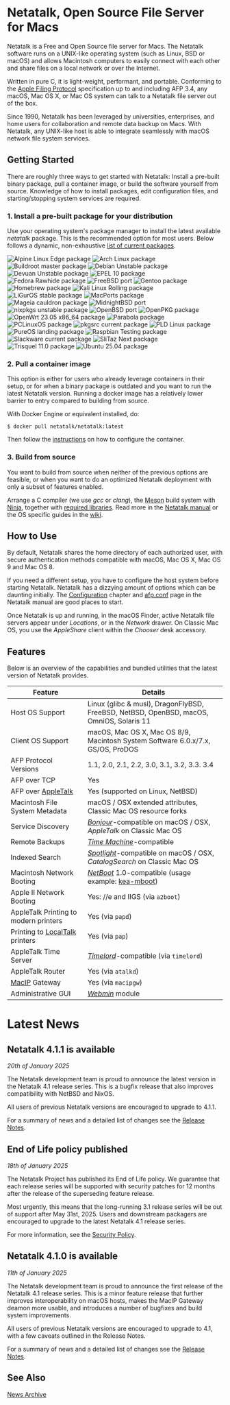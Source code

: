 # Netatalk, Open Source File Server for Macs

Netatalk is a Free and Open Source file server for Macs. The Netatalk
software runs on a UNIX-like operating system (such as Linux, BSD or
macOS) and allows Macintosh computers to easily connect with each other
and share files on a local network or over the Internet.

Written in pure C, it is light-weight, performant, and portable.
Conforming to the [Apple Filing
Protocol](https://developer.apple.com/library/archive/documentation/Networking/Conceptual/AFP/Introduction/Introduction.html#//apple_ref/doc/uid/TP40000854-CH1-SW1)
specification up to and including AFP 3.4, any macOS, Mac OS X, or Mac
OS system can talk to a Netatalk file server out of the box.

Since 1990, Netatalk has been leveraged by universities, enterprises,
and home users for collaboration and remote data backup on Macs. With
Netatalk, any UNIX-like host is able to integrate seamlessly with macOS
network file system services.

## Getting Started

There are roughly three ways to get started with Netatalk: Install a
pre-built binary package, pull a container image, or build the software
yourself from source. Knowledge of how to install packages, edit
configuration files, and starting/stopping system services are required.

### 1. Install a pre-built package for your distribution

Use your operating system's package manager to install the latest
available *netatalk* package. This is the recommended option for most
users. Below follows a dynamic, non-exhaustive [list of current
packages](https://repology.org/project/netatalk/packages).

![Alpine Linux Edge
package](https://repology.org/badge/version-for-repo/alpine_edge/netatalk.svg)
![Arch Linux
package](https://repology.org/badge/version-for-repo/aur/netatalk.svg)
![Buildroot master
package](https://repology.org/badge/version-for-repo/buildroot_master/netatalk.svg)
![Debian Unstable
package](https://repology.org/badge/version-for-repo/debian_unstable/netatalk.svg)
![Devuan Unstable
package](https://repology.org/badge/version-for-repo/devuan_unstable/netatalk.svg)
![EPEL 10 package](https://repology.org/badge/version-for-repo/epel_10/netatalk.svg)
![Fedora Rawhide
package](https://repology.org/badge/version-for-repo/fedora_rawhide/netatalk.svg)
![FreeBSD
port](https://repology.org/badge/version-for-repo/freebsd/netatalk.svg)
![Gentoo
package](https://repology.org/badge/version-for-repo/gentoo/netatalk.svg)
![Homebrew
package](https://repology.org/badge/version-for-repo/homebrew/netatalk.svg)
![Kali Linux Rolling
package](https://repology.org/badge/version-for-repo/kali_rolling/netatalk.svg)
![LiGurOS stable
package](https://repology.org/badge/version-for-repo/liguros_stable/netatalk.svg)
![MacPorts
package](https://repology.org/badge/version-for-repo/macports/netatalk.svg)
![Mageia cauldron
package](https://repology.org/badge/version-for-repo/mageia_cauldron/netatalk.svg)
![MidnightBSD
port](https://repology.org/badge/version-for-repo/mports/netatalk.svg)
![nixpkgs unstable
package](https://repology.org/badge/version-for-repo/nix_unstable/netatalk.svg)
![OpenBSD
port](https://repology.org/badge/version-for-repo/openbsd/netatalk.svg)
![OpenPKG
package](https://repology.org/badge/version-for-repo/openpkg_current/netatalk.svg)
![OpenWrt 23.05 x86_64
package](https://repology.org/badge/version-for-repo/openwrt_23_05_x86_64/netatalk.svg)
![Parabola
package](https://repology.org/badge/version-for-repo/parabola/netatalk.svg)
![PCLinuxOS
package](https://repology.org/badge/version-for-repo/pclinuxos/netatalk.svg)
![pkgsrc current
package](https://repology.org/badge/version-for-repo/pkgsrc_current/netatalk.svg)
![PLD Linux
package](https://repology.org/badge/version-for-repo/pld/netatalk.svg)
![PureOS landing
package](https://repology.org/badge/version-for-repo/pureos_landing/netatalk.svg)
![Raspbian Testing
package](https://repology.org/badge/version-for-repo/raspbian_testing/netatalk.svg)
![Slackware current
package](https://repology.org/badge/version-for-repo/slackware_current/netatalk.svg)
![SliTaz Next
package](https://repology.org/badge/version-for-repo/slitaz_next/netatalk.svg)
![Trisquel 11.0
package](https://repology.org/badge/version-for-repo/trisquel_11_0/netatalk.svg)
![Ubuntu 25.04
package](https://repology.org/badge/version-for-repo/ubuntu_25_04/netatalk.svg)

### 2. Pull a container image

This option is either for users who already leverage containers in their
setup, or for when a binary package is outdated and you want to run the
latest Netatalk version. Running a docker image has a relatively lower
barrier to entry compared to building from source.

With Docker Engine or equivalent installed, do:

    $ docker pull netatalk/netatalk:latest

Then follow the
[instructions](https://hub.docker.com/r/netatalk/netatalk) on how to
configure the container.

### 3. Build from source

You want to build from source when neither of the previous options are
feasible, or when you want to do an optimized Netatalk deployment with
only a subset of features enabled.

Arrange a C compiler (we use *gcc* or *clang*), the
[Meson](https://mesonbuild.com/) build system with
[Ninja](https://ninja-build.org/), together with [required
libraries](https://netatalk.io/install).
Read more in the [Netatalk manual](stable/htmldocs/installation) or the
OS specific guides in the [wiki](docs).

## How to Use

By default, Netatalk shares the home directory of each authorized user,
with secure authentication methods compatible with macOS, Mac OS X, Mac
OS 9 and Mac OS 8.

If you need a different setup, you have to configure the host system
before starting Netatalk. Netatalk has a dizzying amount of options
which can be daunting initially. The
[Configuration](stable/htmldocs/configuration) chapter and
[afp.conf](https://netatalk.io/stable/htmldocs/afp.conf.5) page in the
Netatalk manual are good places to start.

Once Netatalk is up and running, in the macOS Finder, active Netatalk
file servers appear under *Locations*, or in the *Network* drawer. On
Classic Mac OS, you use the *AppleShare* client within the *Chooser*
desk accessory.

## Features

Below is an overview of the capabilities and bundled utilities that the
latest version of Netatalk provides.

| Feature | Details |
|----|----|
| Host OS Support | Linux (glibc & musl), DragonFlyBSD, FreeBSD, NetBSD, OpenBSD, macOS, OmniOS, Solaris 11 |
| Client OS Support | macOS, Mac OS X, Mac OS 8/9, Macintosh System Software 6.0.x/7.x, GS/OS, ProDOS |
| AFP Protocol Versions | 1.1, 2.0, 2.1, 2.2, 3.0, 3.1, 3.2, 3.3. 3.4 |
| AFP over TCP | Yes |
| AFP over [AppleTalk](https://en.wikipedia.org/wiki/AppleTalk) | Yes (supported on Linux, NetBSD) |
| Macintosh File System Metadata | macOS / OSX extended attributes, Classic Mac OS resource forks |
| Service Discovery | *[Bonjour](https://en.wikipedia.org/wiki/Bonjour_(software))*-compatible on macOS / OSX, *AppleTalk* on Classic Mac OS |
| Remote Backups | *[Time Machine](https://en.wikipedia.org/wiki/Time_Machine_(macOS))*-compatible |
| Indexed Search | *[Spotlight](https://en.wikipedia.org/wiki/Spotlight_(Apple))*-compatible on macOS / OSX, *CatalogSearch* on Classic Mac OS |
| Macintosh Network Booting | *[NetBoot](https://en.wikipedia.org/wiki/NetBoot)* 1.0-compatible (usage example: [kea-mboot](https://github.com/saybur/kea-mboot)) |
| Apple II Network Booting | Yes: //e and IIGS (via `a2boot`) |
| AppleTalk Printing to modern printers | Yes (via `papd`) |
| Printing to [LocalTalk](https://en.wikipedia.org/wiki/LocalTalk) printers | Yes (via `pap`) |
| AppleTalk Time Server | *[Timelord](https://web.archive.org/web/20010303220117/http://www.cs.mu.oz.au/appletalk/readmes/TMLD.README.html)*-compatible (via `timelord`) |
| AppleTalk Router | Yes (via `atalkd`) |
| [MacIP](https://en.wikipedia.org/wiki/MacIP) Gateway | Yes (via `macipgw`) |
| Administrative GUI | *[Webmin](https://webmin.com/)* module |

# Latest News

## Netatalk 4.1.1 is available

*20th of January 2025*

The Netatalk development team is proud to announce the latest version in
the Netatalk 4.1 release series. This is a bugfix release that also
improves compatibility with NetBSD and NixOS.

All users of previous Netatalk versions are encouraged to upgrade to
4.1.1.

For a summary of news and a detailed list of changes see the [Release
Notes](/4.1/ReleaseNotes4.1.1.html).

## End of Life policy published

*18th of January 2025*

The Netatalk Project has published its End of Life policy. We guarantee
that each release series will be supported with security patches for 12
months after the release of the superseding feature release.

Most urgently, this means that the long-running 3.1 release series will
be out of support after May 31st, 2025. Users and downstream packagers
are encouraged to upgrade to the latest Netatalk 4.1 release series.

For more information, see the [Security
Policy](/security.html).

## Netatalk 4.1.0 is available

*11th of January 2025*

The Netatalk development team is proud to announce the first release of
the Netatalk 4.1 release series. This is a minor feature release that
further improves interoperability on macOS hosts, makes the MacIP
Gateway deamon more usable, and introduces a number of bugfixes and
build system improvements.

All users of previous Netatalk versions are encouraged to upgrade to
4.1, with a few caveats outlined in the Release Notes.

For a summary of news and a detailed list of changes see the [Release
Notes](/4.1/ReleaseNotes4.1.0.html).

## See Also

[News Archive](/archive.html)
